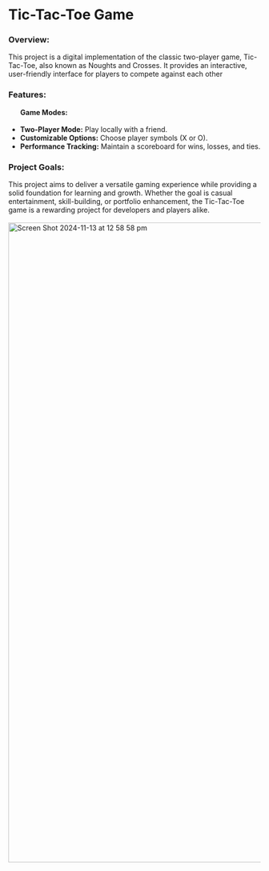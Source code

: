  <h1>Tic-Tac-Toe Game</h1>
 <h3>Overview:</h3>
This project is a digital implementation of the classic two-player game, Tic-Tac-Toe, also known as Noughts and Crosses. It provides an interactive, user-friendly interface for players to compete against each other
<h3>Features:</h3>
<ul><b>Game Modes:</b>
 <br>
 <br>
<li><b>Two-Player Mode:</b> Play locally with a friend.</li>
 <li><b>Customizable Options:</b> Choose player symbols (X or O).</li>
 <li><b>Performance Tracking:</b> Maintain a scoreboard for wins, losses, and ties.</li>
</ul>
<h3>Project Goals:</h3>
This project aims to deliver a versatile gaming experience while providing a solid foundation for learning and growth. Whether the goal is casual entertainment, skill-building, or portfolio enhancement, the Tic-Tac-Toe game is a rewarding project for developers and players alike.
<br> 
<br>
<img width="1280" alt="Screen Shot 2024-11-13 at 12 58 58 pm" src="https://github.com/user-attachments/assets/ed540800-8e5f-46dc-b424-62476770274f">
